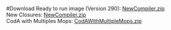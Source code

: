 #Download
Ready to run image (Version 290): [NewCompiler.zip](http://scg.unibe.ch/download/newcompiler/NewCompiler.zip)
<br>
New Closures: [NewCompiler.zip](http://scg.unibe.ch/download/newcompiler/NewCompilerInProgress.zip)
<br>
CodA with Multiples Mops: [CodAWithMultipleMops.zip](http://scg.unibe.ch/download/newcompiler/CodAWithMultipleMops.zip)
